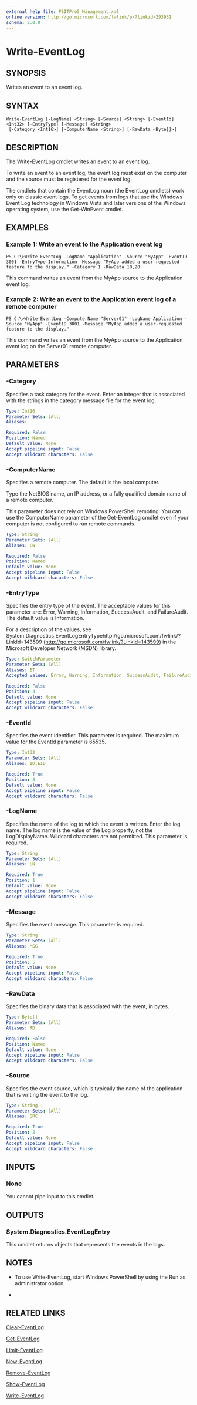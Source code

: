 ```yaml
---
external help file: PSITPro5_Management.xml
online version: http://go.microsoft.com/fwlink/p/?linkid=293931
schema: 2.0.0
---
```


# Write-EventLog
## SYNOPSIS
Writes an event to an event log.

## SYNTAX

```
Write-EventLog [-LogName] <String> [-Source] <String> [-EventId] <Int32> [-EntryType] [-Message] <String>
 [-Category <Int16>] [-ComputerName <String>] [-RawData <Byte[]>]
```

## DESCRIPTION
The Write-EventLog cmdlet writes an event to an event log.

To write an event to an event log, the event log must exist on the computer and the source must be registered for the event log.

The cmdlets that contain the EventLog noun (the EventLog cmdlets) work only on classic event logs.
To get events from logs that use the Windows Event Log technology in Windows Vista and later versions of the Windows operating system, use the Get-WinEvent cmdlet.

## EXAMPLES

### Example 1: Write an event to the Application event log
```
PS C:\>Write-EventLog -LogName "Application" -Source "MyApp" -EventID 3001 -EntryType Information -Message "MyApp added a user-requested feature to the display." -Category 1 -RawData 10,20
```

This command writes an event from the MyApp source to the Application event log.

### Example 2: Write an event to the Application event log of a remote computer
```
PS C:\>Write-EventLog -ComputerName "Server01" -LogName Application -Source "MyApp" -EventID 3001 -Message "MyApp added a user-requested feature to the display."
```

This command writes an event from the MyApp source to the Application event log on the Server01 remote computer.

## PARAMETERS

### -Category
Specifies a task category for the event.
Enter an integer that is associated with the strings in the category message file for the event log.

```yaml
Type: Int16
Parameter Sets: (All)
Aliases: 

Required: False
Position: Named
Default value: None
Accept pipeline input: False
Accept wildcard characters: False
```

### -ComputerName
Specifies a remote computer.
The default is the local computer.

Type the NetBIOS name, an IP address, or a fully qualified domain name of a remote computer.

This parameter does not rely on Windows PowerShell remoting.
You can use the ComputerName parameter of the Get-EventLog cmdlet even if your computer is not configured to run remote commands.

```yaml
Type: String
Parameter Sets: (All)
Aliases: CN

Required: False
Position: Named
Default value: None
Accept pipeline input: False
Accept wildcard characters: False
```

### -EntryType
Specifies the entry type of the event.
The acceptable values for this parameter are: Error, Warning, Information, SuccessAudit, and FailureAudit.
The default value is Information.

For a description of the values, see System.Diagnostics.EventLogEntryTypehttp://go.microsoft.com/fwlink/?LinkId=143599 (http://go.microsoft.com/fwlink/?LinkId=143599) in the Microsoft Developer Network (MSDN) library.

```yaml
Type: SwitchParameter
Parameter Sets: (All)
Aliases: ET
Accepted values: Error, Warning, Information, SuccessAudit, FailureAudit

Required: False
Position: 4
Default value: None
Accept pipeline input: False
Accept wildcard characters: False
```

### -EventId
Specifies the event identifier.
This parameter is required.
The maximum value for the EventId parameter is 65535.

```yaml
Type: Int32
Parameter Sets: (All)
Aliases: ID,EID

Required: True
Position: 3
Default value: None
Accept pipeline input: False
Accept wildcard characters: False
```

### -LogName
Specifies the name of the log to which the event is written.
Enter the log name.
The log name is the value of the Log property, not the LogDisplayName.
Wildcard characters are not permitted.
This parameter is required.

```yaml
Type: String
Parameter Sets: (All)
Aliases: LN

Required: True
Position: 1
Default value: None
Accept pipeline input: False
Accept wildcard characters: False
```

### -Message
Specifies the event message.
This parameter is required.

```yaml
Type: String
Parameter Sets: (All)
Aliases: MSG

Required: True
Position: 5
Default value: None
Accept pipeline input: False
Accept wildcard characters: False
```

### -RawData
Specifies the binary data that is associated with the event, in bytes.

```yaml
Type: Byte[]
Parameter Sets: (All)
Aliases: RD

Required: False
Position: Named
Default value: None
Accept pipeline input: False
Accept wildcard characters: False
```

### -Source
Specifies the event source, which is typically the name of the application that is writing the event to the log.

```yaml
Type: String
Parameter Sets: (All)
Aliases: SRC

Required: True
Position: 2
Default value: None
Accept pipeline input: False
Accept wildcard characters: False
```

## INPUTS

### None
You cannot pipe input to this cmdlet.

## OUTPUTS

### System.Diagnostics.EventLogEntry
This cmdlet returns objects that represents the events in the logs.

## NOTES
* To use Write-EventLog, start Windows PowerShell by using the Run as administrator option.

*

## RELATED LINKS

[Clear-EventLog](525ef611-6484-4088-887c-e084f3f5763b)

[Get-EventLog](b4985b11-82bf-487d-928d-becd96fc0419)

[Limit-EventLog](c3c3797c-e5d2-494b-b9c8-170999440385)

[New-EventLog](21e8f496-8f5b-4b79-9393-f16c86287e67)

[Remove-EventLog](487325e7-2a78-49fe-9126-c56222a8fa58)

[Show-EventLog](a3b0f5ad-0438-42c7-915b-d1b4793a431c)

[Write-EventLog](c93c4cd3-028f-4343-bfe6-b70f8f249290)

